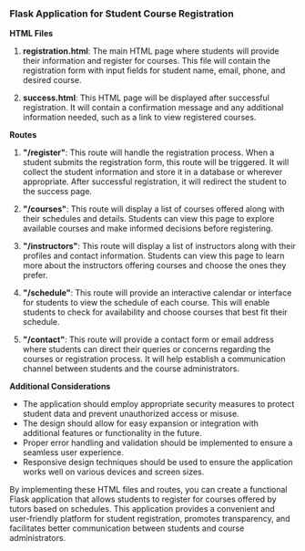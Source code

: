 ### Flask Application for Student Course Registration

**HTML Files**

1. **registration.html**: The main HTML page where students will provide their information and register for courses. This file will contain the registration form with input fields for student name, email, phone, and desired course.

2. **success.html**: This HTML page will be displayed after successful registration. It will contain a confirmation message and any additional information needed, such as a link to view registered courses.

**Routes**

1. **"/register"**: This route will handle the registration process. When a student submits the registration form, this route will be triggered. It will collect the student information and store it in a database or wherever appropriate. After successful registration, it will redirect the student to the success page.

2. **"/courses"**: This route will display a list of courses offered along with their schedules and details. Students can view this page to explore available courses and make informed decisions before registering.

3. **"/instructors"**: This route will display a list of instructors along with their profiles and contact information. Students can view this page to learn more about the instructors offering courses and choose the ones they prefer.

4. **"/schedule"**: This route will provide an interactive calendar or interface for students to view the schedule of each course. This will enable students to check for availability and choose courses that best fit their schedule.

5. **"/contact"**: This route will provide a contact form or email address where students can direct their queries or concerns regarding the courses or registration process. It will help establish a communication channel between students and the course administrators.

**Additional Considerations**

- The application should employ appropriate security measures to protect student data and prevent unauthorized access or misuse.
- The design should allow for easy expansion or integration with additional features or functionality in the future.
- Proper error handling and validation should be implemented to ensure a seamless user experience.
- Responsive design techniques should be used to ensure the application works well on various devices and screen sizes.

By implementing these HTML files and routes, you can create a functional Flask application that allows students to register for courses offered by tutors based on schedules. This application provides a convenient and user-friendly platform for student registration, promotes transparency, and facilitates better communication between students and course administrators.